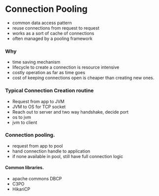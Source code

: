 # Connection Pooling

* common data access pattern
* reuse connections from request to request
* works as a sort of cache of connections
* often managed by a pooling framework

### Why

* time saving mechanism
* lifecycle to create a connection is resource intensive
* costly operation as far as time goes
* cost of keeping connections open is cheaper than creating new ones.

### Typical Connection Creation routine

* Request from app to JVM
* JVM to OS for TCP socket
* Reach out to server and two way handshake, decide port
* os to jvm
* jvm to client

### Connection pooling.

* request from app to pool
* hand connection handle to application
* if none available in pool, still have full connection logic

#### Common libraries.

* apache commons DBCP
* C3PO
* HikariCP



